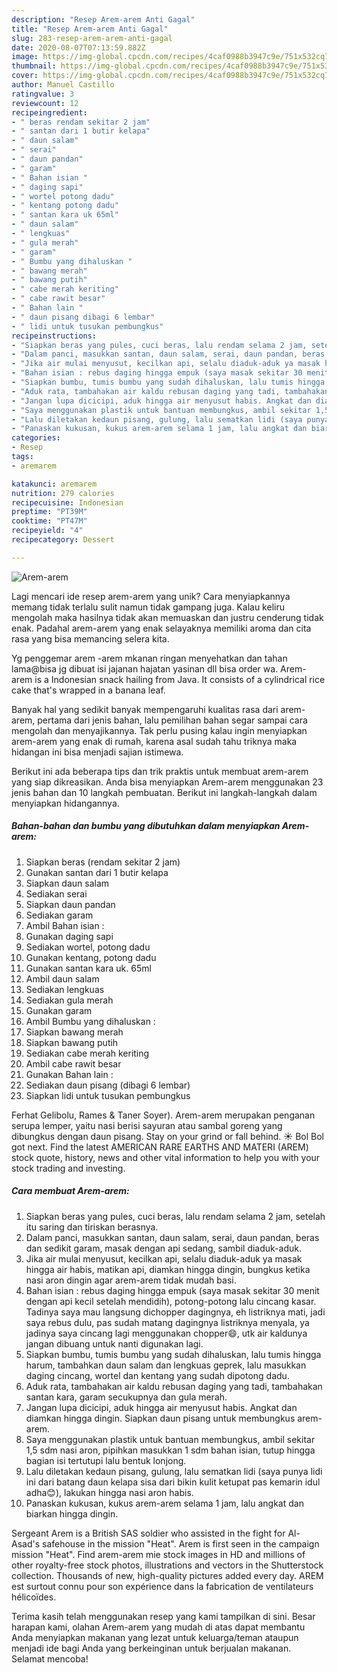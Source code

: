 ```yaml
---
description: "Resep Arem-arem Anti Gagal"
title: "Resep Arem-arem Anti Gagal"
slug: 283-resep-arem-arem-anti-gagal
date: 2020-08-07T07:13:59.882Z
image: https://img-global.cpcdn.com/recipes/4caf0988b3947c9e/751x532cq70/arem-arem-foto-resep-utama.jpg
thumbnail: https://img-global.cpcdn.com/recipes/4caf0988b3947c9e/751x532cq70/arem-arem-foto-resep-utama.jpg
cover: https://img-global.cpcdn.com/recipes/4caf0988b3947c9e/751x532cq70/arem-arem-foto-resep-utama.jpg
author: Manuel Castillo
ratingvalue: 3
reviewcount: 12
recipeingredient:
- " beras rendam sekitar 2 jam"
- " santan dari 1 butir kelapa"
- " daun salam"
- " serai"
- " daun pandan"
- " garam"
- " Bahan isian "
- " daging sapi"
- " wortel potong dadu"
- " kentang potong dadu"
- " santan kara uk 65ml"
- " daun salam"
- " lengkuas"
- " gula merah"
- " garam"
- " Bumbu yang dihaluskan "
- " bawang merah"
- " bawang putih"
- " cabe merah keriting"
- " cabe rawit besar"
- " Bahan lain "
- " daun pisang dibagi 6 lembar"
- " lidi untuk tusukan pembungkus"
recipeinstructions:
- "Siapkan beras yang pules, cuci beras, lalu rendam selama 2 jam, setelah itu saring dan tiriskan berasnya."
- "Dalam panci, masukkan santan, daun salam, serai, daun pandan, beras dan sedikit garam, masak dengan api sedang, sambil diaduk-aduk."
- "Jika air mulai menyusut, kecilkan api, selalu diaduk-aduk ya masak hingga air habis, matikan api, diamkan hingga dingin, bungkus ketika nasi aron dingin agar arem-arem tidak mudah basi."
- "Bahan isian : rebus daging hingga empuk (saya masak sekitar 30 menit dengan api kecil setelah mendidih), potong-potong lalu cincang kasar. Tadinya saya mau langsung dichopper dagingnya, eh listriknya mati, jadi saya rebus dulu, pas sudah matang dagingnya listriknya menyala, ya jadinya saya cincang lagi menggunakan chopper😄, utk air kaldunya jangan dibuang untuk nanti digunakan lagi."
- "Siapkan bumbu, tumis bumbu yang sudah dihaluskan, lalu tumis hingga harum, tambahkan daun salam dan lengkuas geprek, lalu masukkan daging cincang, wortel dan kentang yang sudah dipotong dadu."
- "Aduk rata, tambahakan air kaldu rebusan daging yang tadi, tambahakan santan kara, garam secukupnya dan gula merah."
- "Jangan lupa dicicipi, aduk hingga air menyusut habis. Angkat dan diamkan hingga dingin. Siapkan daun pisang untuk membungkus arem-arem."
- "Saya menggunakan plastik untuk bantuan membungkus, ambil sekitar 1,5 sdm nasi aron, pipihkan masukkan 1 sdm bahan isian, tutup hingga bagian isi tertutupi lalu bentuk lonjong."
- "Lalu diletakan kedaun pisang, gulung, lalu sematkan lidi (saya punya lidi ini dari batang daun kelapa sisa dari bikin kulit ketupat pas kemarin idul adha😊), lakukan hingga nasi aron habis."
- "Panaskan kukusan, kukus arem-arem selama 1 jam, lalu angkat dan biarkan hingga dingin."
categories:
- Resep
tags:
- aremarem

katakunci: aremarem 
nutrition: 279 calories
recipecuisine: Indonesian
preptime: "PT39M"
cooktime: "PT47M"
recipeyield: "4"
recipecategory: Dessert

---
```



![Arem-arem](https://img-global.cpcdn.com/recipes/4caf0988b3947c9e/751x532cq70/arem-arem-foto-resep-utama.jpg)

Lagi mencari ide resep arem-arem yang unik? Cara menyiapkannya memang tidak terlalu sulit namun tidak gampang juga. Kalau keliru mengolah maka hasilnya tidak akan memuaskan dan justru cenderung tidak enak. Padahal arem-arem yang enak selayaknya memiliki aroma dan cita rasa yang bisa memancing selera kita.

Yg penggemar arem -arem mkanan ringan menyehatkan dan tahan lama@bisa jg dibuat isi jajanan hajatan yasinan dll bisa order wa. Arem-arem is a Indonesian snack hailing from Java. It consists of a cylindrical rice cake that&#39;s wrapped in a banana leaf.

Banyak hal yang sedikit banyak mempengaruhi kualitas rasa dari arem-arem, pertama dari jenis bahan, lalu pemilihan bahan segar sampai cara mengolah dan menyajikannya. Tak perlu pusing kalau ingin menyiapkan arem-arem yang enak di rumah, karena asal sudah tahu triknya maka hidangan ini bisa menjadi sajian istimewa.


Berikut ini ada beberapa tips dan trik praktis untuk membuat arem-arem yang siap dikreasikan. Anda bisa menyiapkan Arem-arem menggunakan 23 jenis bahan dan 10 langkah pembuatan. Berikut ini langkah-langkah dalam menyiapkan hidangannya.

<!--inarticleads1-->

##### Bahan-bahan dan bumbu yang dibutuhkan dalam menyiapkan Arem-arem:

1. Siapkan  beras (rendam sekitar 2 jam)
1. Gunakan  santan dari 1 butir kelapa
1. Siapkan  daun salam
1. Sediakan  serai
1. Siapkan  daun pandan
1. Sediakan  garam
1. Ambil  Bahan isian :
1. Gunakan  daging sapi
1. Sediakan  wortel, potong dadu
1. Gunakan  kentang, potong dadu
1. Gunakan  santan kara uk. 65ml
1. Ambil  daun salam
1. Sediakan  lengkuas
1. Sediakan  gula merah
1. Gunakan  garam
1. Ambil  Bumbu yang dihaluskan :
1. Siapkan  bawang merah
1. Siapkan  bawang putih
1. Sediakan  cabe merah keriting
1. Ambil  cabe rawit besar
1. Gunakan  Bahan lain :
1. Sediakan  daun pisang (dibagi 6 lembar)
1. Siapkan  lidi untuk tusukan pembungkus


Ferhat Gelibolu, Rames &amp; Taner Soyer). Arem-arem merupakan penganan serupa lemper, yaitu nasi berisi sayuran atau sambal goreng yang dibungkus dengan daun pisang. Stay on your grind or fall behind. ☀️ Bol Bol got next. Find the latest AMERICAN RARE EARTHS AND MATERI (AREM) stock quote, history, news and other vital information to help you with your stock trading and investing. 

<!--inarticleads2-->

##### Cara membuat Arem-arem:

1. Siapkan beras yang pules, cuci beras, lalu rendam selama 2 jam, setelah itu saring dan tiriskan berasnya.
1. Dalam panci, masukkan santan, daun salam, serai, daun pandan, beras dan sedikit garam, masak dengan api sedang, sambil diaduk-aduk.
1. Jika air mulai menyusut, kecilkan api, selalu diaduk-aduk ya masak hingga air habis, matikan api, diamkan hingga dingin, bungkus ketika nasi aron dingin agar arem-arem tidak mudah basi.
1. Bahan isian : rebus daging hingga empuk (saya masak sekitar 30 menit dengan api kecil setelah mendidih), potong-potong lalu cincang kasar. Tadinya saya mau langsung dichopper dagingnya, eh listriknya mati, jadi saya rebus dulu, pas sudah matang dagingnya listriknya menyala, ya jadinya saya cincang lagi menggunakan chopper😄, utk air kaldunya jangan dibuang untuk nanti digunakan lagi.
1. Siapkan bumbu, tumis bumbu yang sudah dihaluskan, lalu tumis hingga harum, tambahkan daun salam dan lengkuas geprek, lalu masukkan daging cincang, wortel dan kentang yang sudah dipotong dadu.
1. Aduk rata, tambahakan air kaldu rebusan daging yang tadi, tambahakan santan kara, garam secukupnya dan gula merah.
1. Jangan lupa dicicipi, aduk hingga air menyusut habis. Angkat dan diamkan hingga dingin. Siapkan daun pisang untuk membungkus arem-arem.
1. Saya menggunakan plastik untuk bantuan membungkus, ambil sekitar 1,5 sdm nasi aron, pipihkan masukkan 1 sdm bahan isian, tutup hingga bagian isi tertutupi lalu bentuk lonjong.
1. Lalu diletakan kedaun pisang, gulung, lalu sematkan lidi (saya punya lidi ini dari batang daun kelapa sisa dari bikin kulit ketupat pas kemarin idul adha😊), lakukan hingga nasi aron habis.
1. Panaskan kukusan, kukus arem-arem selama 1 jam, lalu angkat dan biarkan hingga dingin.


Sergeant Arem is a British SAS soldier who assisted in the fight for Al-Asad&#39;s safehouse in the mission &#34;Heat&#34;. Arem is first seen in the campaign mission &#34;Heat&#34;. Find arem-arem mie stock images in HD and millions of other royalty-free stock photos, illustrations and vectors in the Shutterstock collection. Thousands of new, high-quality pictures added every day. AREM est surtout connu pour son expérience dans la fabrication de ventilateurs hélicoïdes. 

Terima kasih telah menggunakan resep yang kami tampilkan di sini. Besar harapan kami, olahan Arem-arem yang mudah di atas dapat membantu Anda menyiapkan makanan yang lezat untuk keluarga/teman ataupun menjadi ide bagi Anda yang berkeinginan untuk berjualan makanan. Selamat mencoba!
